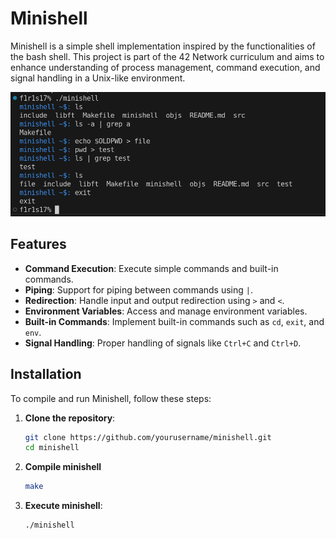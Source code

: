 # Minishell

Minishell is a simple shell implementation inspired by the functionalities of the bash shell. This project is part of the 42 Network curriculum and aims to enhance understanding of process management, command execution, and signal handling in a Unix-like environment.

![Minishell Screenshot](images/minishell_screenshot.png)

## Features

- **Command Execution**: Execute simple commands and built-in commands.
- **Piping**: Support for piping between commands using `|`.
- **Redirection**: Handle input and output redirection using `>` and `<`.
- **Environment Variables**: Access and manage environment variables.
- **Built-in Commands**: Implement built-in commands such as `cd`, `exit`, and `env`.
- **Signal Handling**: Proper handling of signals like `Ctrl+C` and `Ctrl+D`.

## Installation

To compile and run Minishell, follow these steps:

1. **Clone the repository**:
   ```bash
   git clone https://github.com/yourusername/minishell.git
   cd minishell
2. **Compile minishell**
    ```bash
    make
2. **Execute minishell**:
    ```bash
    ./minishell